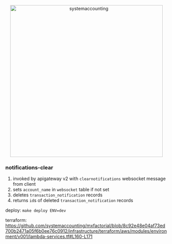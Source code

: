 <p align="center">
  <img width="475" alt="systemaccounting" src="https://user-images.githubusercontent.com/12200465/37568924-06f05d08-2a99-11e8-8891-60f373b33421.png">
</p>

### notifications-clear

1. invoked by apigateway v2 with `clearnotifications` websocket message from client
1. sets `account_name` in `websocket` table if not set
1. deletes `transaction_notification` records
1. returns `id`s of deleted `transaction_notification` records

deploy: `make deploy ENV=dev`

terraform: https://github.com/systemaccounting/mxfactorial/blob/8c92e48e04af73ed700b2471a05f6b0ee76c0912/infrastructure/terraform/aws/modules/environment/v001/lambda-services.tf#L160-L171